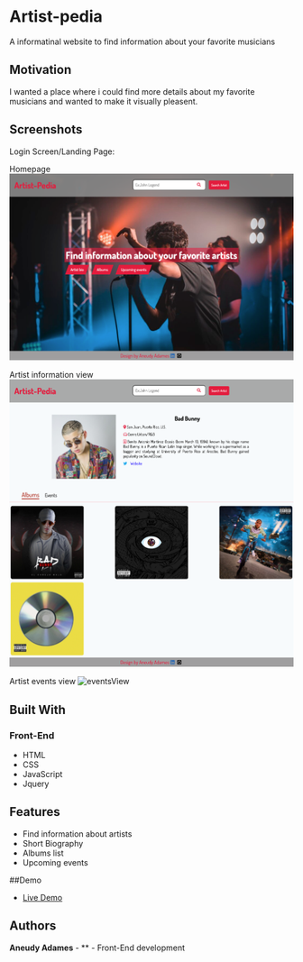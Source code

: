 # Artist-pedia

A informatinal website to find information about your favorite musicians

## Motivation

I wanted a place where i could find more details about my favorite musicians and wanted to make it visually pleasent.

## Screenshots

Login Screen/Landing Page:

Homepage
![homepage](screenshots/homepage.png)

Artist information view
![artistView](screenshots/artist-info-page.png)

Artist events view
![eventsView](screenshots/events-info-view)

## Built With

### Front-End

- HTML
- CSS
- JavaScript
- Jquery

## Features

- Find information about artists
- Short Biography
- Albums list
- Upcoming events

##Demo

- [Live Demo](https://aneudya4.github.io/artist-pedia/)

## Authors

**Aneudy Adames** - \*\* - Front-End development
